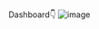 Dashboard👇
![image](https://github.com/mzee3/SalesPowerBI_Report/assets/119029814/a37dc8c0-d437-412b-a7ec-c3aea62edcee)
